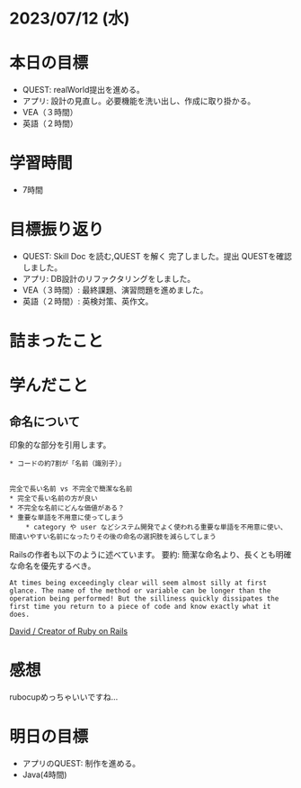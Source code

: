 # 2023/07/12 (水)

# 本日の目標

- QUEST: realWorld提出を進める。
- アプリ: 設計の見直し。必要機能を洗い出し、作成に取り掛かる。
- VEA（３時間）
- 英語（２時間）

# 学習時間
- 7時間

# 目標振り返り

- QUEST: Skill Doc を読む,QUEST を解く 完了しました。提出 QUESTを確認しました。
- アプリ: DB設計のリファクタリングをしました。
- VEA（３時間）: 最終課題、演習問題を進めました。
- 英語（２時間）: 英検対策、英作文。

# 詰まったこと

# 学んだこと

## 命名について

印象的な部分を引用します。
``````
* コードの約7割が「名前（識別子）」


完全で長い名前 vs 不完全で簡潔な名前
* 完全で長い名前の方が良い
* 不完全な名前にどんな価値がある？
* 重要な単語を不用意に使ってしまう
    * category や user などシステム開発でよく使われる重要な単語を不用意に使い、間違いやすい名前になったりその後の命名の選択肢を減らしてしまう
``````

Railsの作者も以下のように述べています。
要約: 簡潔な命名より、長くとも明確な命名を優先するべき。
``````
At times being exceedingly clear will seem almost silly at first glance. The name of the method or variable can be longer than the operation being performed! But the silliness quickly dissipates the first time you return to a piece of code and know exactly what it does.
``````
[David / Creator of Ruby on Rails](https://signalvnoise.com/posts/3250-clarity-over-brevity-in-variable-and-method-names)

# 感想

rubocupめっちゃいいですね...

# 明日の目標

- アプリのQUEST: 制作を進める。
- Java(4時間)
